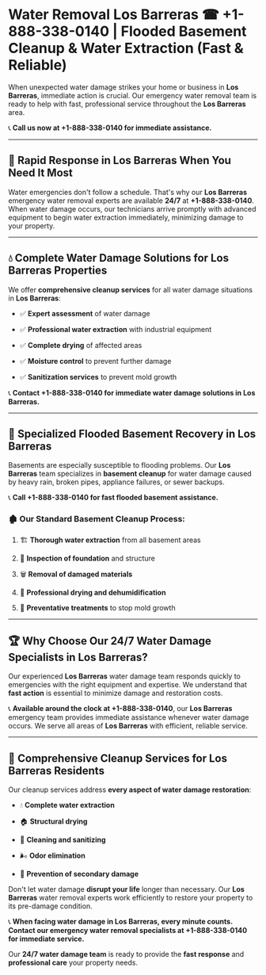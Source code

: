 # Water Removal Los Barreras ☎ +1-888-338-0140 | Flooded Basement Cleanup & Water Extraction (Fast & Reliable)

When unexpected water damage strikes your home or business in **Los Barreras**, immediate action is crucial. Our emergency water removal team is ready to help with fast, professional service throughout the **Los Barreras** area. 

📞 **Call us now at +1-888-338-0140 for immediate assistance.**
---
## 🚀 Rapid Response in Los Barreras When You Need It Most
Water emergencies don't follow a schedule. That's why our **Los Barreras** emergency water removal experts are available **24/7** at **+1-888-338-0140**. When water damage occurs, our technicians arrive promptly with advanced equipment to begin water extraction immediately, minimizing damage to your property.
---
## 💧 Complete Water Damage Solutions for Los Barreras Properties
We offer **comprehensive cleanup services** for all water damage situations in **Los Barreras**:
- ✅ **Expert assessment** of water damage  
- ✅ **Professional water extraction** with industrial equipment  
- ✅ **Complete drying** of affected areas  
- ✅ **Moisture control** to prevent further damage  
- ✅ **Sanitization services** to prevent mold growth  
📞 **Contact +1-888-338-0140 for immediate water damage solutions in Los Barreras.**
---
## 🌊 Specialized Flooded Basement Recovery in Los Barreras
Basements are especially susceptible to flooding problems. Our **Los Barreras** team specializes in **basement cleanup** for water damage caused by heavy rain, broken pipes, appliance failures, or sewer backups. 
📞 **Call +1-888-338-0140 for fast flooded basement assistance.**
### 🏚️ Our Standard Basement Cleanup Process:
1. 🏗️ **Thorough water extraction** from all basement areas  
2. 🔎 **Inspection of foundation** and structure  
3. 🗑️ **Removal of damaged materials**  
4. 💨 **Professional drying and dehumidification**  
5. 🚫 **Preventative treatments** to stop mold growth  
---
## 🏆 Why Choose Our 24/7 Water Damage Specialists in Los Barreras?
Our experienced **Los Barreras** water damage team responds quickly to emergencies with the right equipment and expertise. We understand that **fast action** is essential to minimize damage and restoration costs.
📞 **Available around the clock at +1-888-338-0140**, our **Los Barreras** emergency team provides immediate assistance whenever water damage occurs. We serve all areas of **Los Barreras** with efficient, reliable service.
---
## 🧹 Comprehensive Cleanup Services for Los Barreras Residents
Our cleanup services address **every aspect of water damage restoration**:
- 💧 **Complete water extraction**  
- 🏠 **Structural drying**  
- 🧼 **Cleaning and sanitizing**  
- 🌬️ **Odor elimination**  
- 🚫 **Prevention of secondary damage**  
Don't let water damage **disrupt your life** longer than necessary. Our **Los Barreras** water removal experts work efficiently to restore your property to its pre-damage condition.
📞 **When facing water damage in Los Barreras, every minute counts. Contact our emergency water removal specialists at +1-888-338-0140 for immediate service.**
Our **24/7 water damage team** is ready to provide the **fast response** and **professional care** your property needs.
